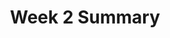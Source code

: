 ---
toc: true
comments: false
layout: post
title: Week 2 Summary
description: Things I did during week 2
type: tangibles
courses: { compsci: {week: 2} }
---